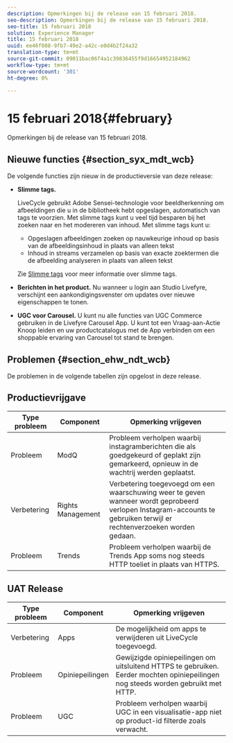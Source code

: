 ```yaml
---
description: Opmerkingen bij de release van 15 februari 2018.
seo-description: Opmerkingen bij de release van 15 februari 2018.
seo-title: 15 februari 2018
solution: Experience Manager
title: 15 februari 2018
uuid: ee46f088-9fb7-49e2-a42c-e0d4b2f24a32
translation-type: tm+mt
source-git-commit: 09011bac06f4a1c39836455f9d16654952184962
workflow-type: tm+mt
source-wordcount: '301'
ht-degree: 0%

---
```



# 15 februari 2018{#february}

Opmerkingen bij de release van 15 februari 2018.

## Nieuwe functies {#section_syx_mdt_wcb}

De volgende functies zijn nieuw in de productieversie van deze release:

* **Slimme tags.**

   LiveCycle gebruikt Adobe Sensei-technologie voor beeldherkenning om afbeeldingen die u in de bibliotheek hebt opgeslagen, automatisch van tags te voorzien.
Met slimme tags kunt u veel tijd besparen bij het zoeken naar en het modereren van inhoud. Met slimme tags kunt u:

   * Opgeslagen afbeeldingen zoeken op nauwkeurige inhoud op basis van de afbeeldingsinhoud in plaats van alleen tekst
   * Inhoud in streams verzamelen op basis van exacte zoektermen die de afbeelding analyseren in plaats van alleen tekst

   Zie [Slimme tags](/help/using/c-features-livefyre/c-smart-tags/c-smart-tags.md#c_smart_tags) voor meer informatie over slimme tags.

* **Berichten in het product.** Nu wanneer u login aan Studio Livefyre, verschijnt een aankondigingsvenster om updates over nieuwe eigenschappen te tonen.
* **UGC voor Carousel.** U kunt nu alle functies van UGC Commerce gebruiken in de Livefyre Carousel App. U kunt tot een Vraag-aan-Actie Knoop leiden en uw productcatalogus met de App verbinden om een shoppable ervaring van Carousel tot stand te brengen.

## Problemen {#section_ehw_ndt_wcb}

De problemen in de volgende tabellen zijn opgelost in deze release.

## Productievrijgave

| **Type probleem** | **Component** | **Opmerking vrijgeven** |
|---|---|---|
| Probleem | ModQ | Probleem verholpen waarbij instagramberichten die als goedgekeurd of geplakt zijn gemarkeerd, opnieuw in de wachtrij werden geplaatst. |
| Verbetering | Rights Management | Verbetering toegevoegd om een waarschuwing weer te geven wanneer wordt geprobeerd verlopen Instagram-accounts te gebruiken terwijl er rechtenverzoeken worden gedaan. |
| Probleem | Trends | Probleem verholpen waarbij de Trends App soms nog steeds HTTP toeliet in plaats van HTTPS. |

## UAT Release

| **Type probleem** | **Component** | **Opmerking vrijgeven** |
|---|---|---|
| Verbetering | Apps | De mogelijkheid om apps te verwijderen uit LiveCycle toegevoegd. |
| Probleem | Opiniepeilingen | Gewijzigde opiniepeilingen om uitsluitend HTTPS te gebruiken. Eerder mochten opiniepeilingen nog steeds worden gebruikt met HTTP. |
| Probleem | UGC | Probleem verholpen waarbij UGC in een visualisatie-app niet op product-id filterde zoals verwacht. |

